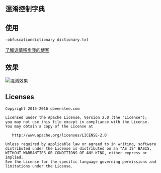 混淆控制字典
---

## 使用

``` groovy
-obfuscationdictionary dictionary.txt
```

[了解详情移步我的博客](http://qbeenslee.com/2016/01/27/about-wandoujia-proguard-config/)

## 效果

![混淆效果](https://raw.githubusercontent.com/qbeenslee/gradle-proguard-hehe-dictionary/master/snapshot/eyepetizer-eyepetizer_web.jpg)

## Licenses

```
Copyright 2015-2016 qbeenslee.com

Licensed under the Apache License, Version 2.0 (the "License");
you may not use this file except in compliance with the License.
You may obtain a copy of the License at

   http://www.apache.org/licenses/LICENSE-2.0

Unless required by applicable law or agreed to in writing, software
distributed under the License is distributed on an "AS IS" BASIS,
WITHOUT WARRANTIES OR CONDITIONS OF ANY KIND, either express or implied.
See the License for the specific language governing permissions and
limitations under the License.
```
